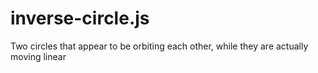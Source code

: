 # inverse-circle.js
Two circles that appear to be orbiting each other, while they are actually moving linear 
